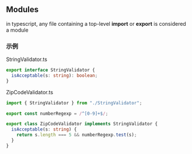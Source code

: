 ## Modules
in typescript, any file containing a top-level **import** or **export** is considered a module
### 示例
StringValidator.ts
```typescript
export interface StringValidator {
  isAcceptable(s: string): boolean;
}
```
ZipCodeValidator.ts

```typescript
import { StringValidator } from "./StringValidator";

export const numberRegexp = /^[0-9]+$/;

export class ZipCodeValidator implements StringValidator {
  isAcceptable(s: string) {
    return s.length === 5 && numberRegexp.test(s);
  }
}
```
